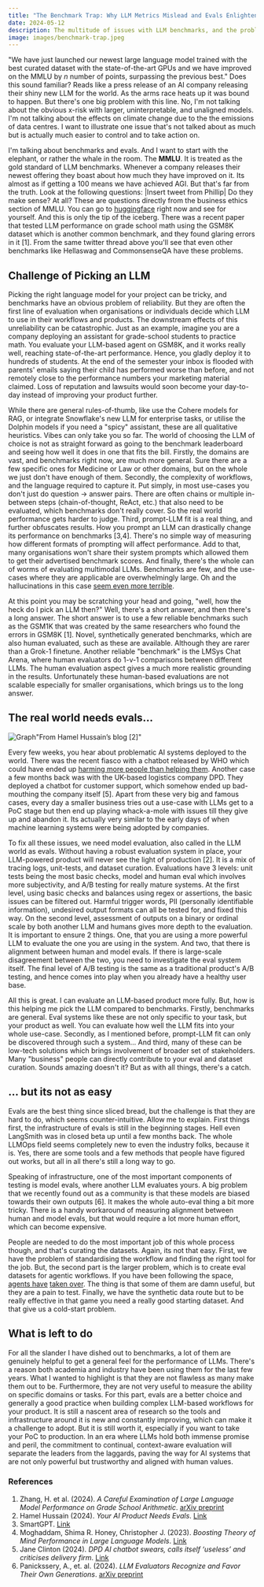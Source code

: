 ```yaml
---
title: "The Benchmark Trap: Why LLM Metrics Mislead and Evals Enlighten"
date: 2024-05-12
description: The multitude of issues with LLM benchmarks, and the problem of documenting the complexities to accurately test LLMs, and using evals as alternatives
image: images/benchmark-trap.jpeg
---
```

"We have just launched our newest large language model trained with the best curated dataset with the state-of-the-art GPUs and we have improved on the MMLU by *n* number of points, surpassing the previous best." Does this sound familiar? Reads like a press release of an AI company releasing their shiny new LLM for the world. As the arms race heats up it was bound to happen. But there's one big problem with this line. No, I'm not talking about the obvious x-risk with larger, uninterpretable, and unaligned models. I'm not talking about the effects on climate change due to the the emissions of data centres. I want to illustrate one issue that's not talked about as much but is actually much easier to control and to take action on. 

I'm talking about benchmarks and evals. And I want to start with the elephant, or rather the whale in the room. The **MMLU**. It is treated as the gold standard of LLM benchmarks. Whenever a company releases their newest offering they boast about how much they have improved on it. Its almost as if getting a 100 means we have achieved AGI. But that's far from the truth. Look at the following questions: 
|Insert tweet from Phillip|
Do they make sense? At all? These are questions directly from the business ethics section of MMLU. You can go to [huggingface](https://huggingface.co/datasets/cais/mmlu/viewer/business_ethics) right now and see for yourself. And this is only the tip of the iceberg. There was a recent paper that tested LLM performance on grade school math using the GSM8K dataset which is another common benchmark, and they found glaring errors in it [1]. From the same twitter thread above you'll see that even other benchmarks like Hellaswag and CommonsenseQA have these problems.

## Challenge of Picking an LLM
Picking the right language model for your project can be tricky, and benchmarks have an obvious problem of reliability. But they are often the first line of evaluation when organisations or individuals decide which LLM to use in their workflows and products. The downstream effects of this unreliability can be catastrophic. Just as an example, imagine you are a company deploying an assistant for grade-school students to practice math. You evaluate your LLM-based agent on GSM8K, and it works really well, reaching state-of-the-art performance. Hence, you gladly deploy it to hundreds of students. At the end of the semester your inbox is flooded with parents' emails saying their child has performed worse than before, and not remotely close to the performance numbers your marketing material claimed. Loss of reputation and lawsuits would soon become your day-to-day instead of improving your product further. 

While there are general rules-of-thumb, like use the Cohere models for RAG, or integrate Snowflake's new LLM for enterprise tasks, or utilise the Dolphin models if you need a "spicy" assistant, these are all qualitative heuristics. Vibes can only take you so far. The world of choosing the LLM of choice is not as straight forward as going to the benchmark leaderboard and seeing how well it does in one that fits the bill. Firstly, the domains are vast, and benchmarks right now, are much more general. Sure there are a few specific ones for Medicine or Law or other domains, but on the whole we just don't have enough of them. Secondly, the complexity of workflows, and the language required to capture it. Put simply, in most use-cases you don't just do question -> answer pairs. There are often chains or multiple in-between steps (chain-of-thought, ReAct, etc.) that also need to be evaluated, which benchmarks don't really cover. So the real world performance gets harder to judge. Third, prompt-LLM fit is a real thing, and further obfuscates results. How you prompt an LLM can drastically change its performance on benchmarks [3,4]. There's no simple way of measuring how different formats of prompting will affect performance. Add to that, many organisations won't share their system prompts which allowed them to get their advertised benchmark scores. And finally, there's the whole can of worms of evaluating multimodal LLMs. Benchmarks are few, and the use-cases where they are applicable are overwhelmingly large. Oh and the hallucinations in this case [seem even more terrible](https://www.youtube.com/watch?v=ddTV12hErTc&t=168s).

At this point you may be scratching your head and going, "well, how the heck do I pick an LLM then?" Well, there's a short answer, and then there's a long answer. The short answer is to use a few reliable benchmarks such as the GSM1K that was created by the same researchers who found the errors in GSM8K [1]. Novel, synthetically generated benchmarks, which are also human evaluated, such as these are available. Although they are rarer than a Grok-1 finetune. Another reliable "benchmark" is the LMSys Chat Arena, where human evaluators do 1-v-1 comparisons between different LLMs. The human evaluation aspect gives a much more realistic grounding in the results. Unfortunately these human-based evaluations are not scalable especially for smaller organisations, which brings us to the long answer.

## The real world needs evals...

![Graph](https://substackcdn.com/image/fetch/w_1456,c_limit,f_webp,q_auto:good,fl_progressive:steep/https%3A%2F%2Fsubstack-post-media.s3.amazonaws.com%2Fpublic%2Fimages%2F7afcfbbe-9b0b-4e91-85a2-d591a376b6aa_2081x1109.png)"From Hamel Hussain’s blog [2]"

Every few weeks, you hear about problematic AI systems deployed to the world. There was the recent fiasco with a chatbot released by WHO which could have ended up [harming more people than helping them](https://twitter.com/rachelmetz/status/1781013667989106932). Another case a few months back was with the UK-based logistics company DPD. They deployed a chatbot for customer support, which somehow ended up bad-mouthing the company itself [5]. Apart from these very big and famous cases, every day a smaller business tries out a use-case with LLMs get to a PoC stage but then end up playing whack-a-mole with issues till they give up and abandon it. Its actually very similar to the early days of when machine learning systems were being adopted by companies. 

To fix all these issues, we need model evaluation, also called in the LLM world as evals. Without having a robust evaluation system in place, your LLM-powered product will never see the light of production [2]. It is a mix of tracing logs, unit-tests, and dataset curation. Evaluations have 3 levels: unit tests being the most basic checks, model and human eval which involves more subjectivity, and A/B testing for really mature systems. At the first level, using basic checks and balances using regex or assertions, the basic issues can be filtered out. Harmful trigger words, PII (personally identifiable information), undesired output formats can all be tested for, and fixed this way. On the second level, assessment of outputs on a binary or ordinal scale by both another LLM and humans gives more depth to the evaluation. It is important to ensure 2 things. One, that you are using a more powerful LLM to evaluate the one you are using in the system. And two, that there is alignment between human and model evals. If there is large-scale disagreement between the two, you need to investigate the eval system itself. The final level of A/B testing is the same as a traditional product's A/B testing, and hence comes into play when you already have a healthy user base.

All this is great. I can evaluate an LLM-based product more fully. But, how is this helping me pick the LLM compared to benchmarks. Firstly, benchmarks are general. Eval systems like these are not only specific to your task, but your product as well. You can evaluate how well the LLM fits into your whole use-case. Secondly, as I mentioned before, prompt-LLM fit can only be discovered through such a system... 
And third, many of these can be low-tech solutions which brings involvement of broader set of stakeholders. Many "business" people can directly contribute to your eval and dataset curation. Sounds amazing doesn't it? But as with all things, there's a catch.

## ... but its not as easy
Evals are the best thing since sliced bread, but the challenge is that they are hard to do, which seems counter-intuitive. Allow me to explain. First things first, the infrastructure of evals is still in the beginning stages. Hell even LangSmith was in closed beta up until a few months back. The whole LLMOps field seems completely new to even the industry folks, because it is. Yes, there are some tools and a few methods that people have figured out works, but all in all there's still a long way to go.

Speaking of infrastructure, one of the most important components of testing is model evals, where another LLM evaluates yours. A big problem that we recently found out as a community is that these models are biased towards their own outputs [6]. It makes the whole auto-eval thing a bit more tricky. There is a handy workaround of measuring alignment between human and model evals, but that would require a lot more human effort, which can become expensive.

People are needed to do the most important job of this whole process though, and that's curating the datasets. Again, its not that easy. First, we have the problem of standardising the workflow and finding the right tool for the job. But, the second part is the larger problem, which is to create eval datasets for agentic workflows. If you have been following the space, [agents have](https://www.youtube.com/watch?v=pBBe1pk8hf4) [taken over](https://www.youtube.com/watch?v=sal78ACtGTc). The thing is that some of them are damn useful, but they are a pain to test. Finally, we have the synthetic data route but to be really effective in that game you need a really good starting dataset. And that give us a cold-start problem.

## What is left to do
For all the slander I have dished out to benchmarks, a lot of them are genuinely helpful to get a general feel for the performance of LLMs. There's a reason both academia and industry have been using them for the last few years. What I wanted to highlight is that they are not flawless as many make them out to be. Furthermore, they are not very useful to measure the ability on specific domains or tasks. For this part, evals are a better choice and generally a good practice when building complex LLM-based workflows for your product. It is still a nascent area of research so the tools and infrastructure around it is new and constantly improving, which can make it a challenge to adopt. But it is still worth it, especially if you want to take your PoC to production. In an era where LLMs hold both immense promise and peril, the commitment to continual, context-aware evaluation will separate the leaders from the laggards, paving the way for AI systems that are not only powerful but trustworthy and aligned with human values.

### References
1. Zhang, H. et al. (2024). *A Careful Examination of Large Language Model Performance on Grade School Arithmetic*. [arXiv preprint](https://arxiv.org/pdf/2405.00332)
2. Hamel Hussain (2024). *Your AI Product Needs Evals*. [Link](https://hamel.dev/blog/posts/evals/)
3. SmartGPT. [Link](https://github.com/Cormanz/smartgpt)
4. Moghaddam, Shima R. Honey, Christopher J. (2023). *Boosting Theory of Mind Performance in Large Language Models*. [Link](https://arxiv.org/ftp/arxiv/papers/2304/2304.11490.pdf)
5. Jane Clinton (2024). *DPD AI chatbot swears, calls itself ‘useless’ and criticises delivery firm*. [Link](https://www.theguardian.com/technology/2024/jan/20/dpd-ai-chatbot-swears-calls-itself-useless-and-criticises-firm)
6. Panickssery, A., et. al. (2024). *LLM Evaluators Recognize and Favor Their Own Generations*. [arXiv preprint](https://arxiv.org/pdf/2404.13076)